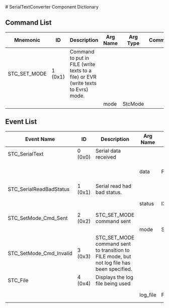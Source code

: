 <title>SerialTextConverter Component Dictionary</title>
# SerialTextConverter Component Dictionary


## Command List

|Mnemonic|ID|Description|Arg Name|Arg Type|Comment
|---|---|---|---|---|---|
|STC_SET_MODE|1 (0x1)|Command to put in FILE (write texts to a file) or EVR (write texts to Evrs) mode.| | |
| | | |mode|StcMode||


## Event List

|Event Name|ID|Description|Arg Name|Arg Type|Arg Size|Description
|---|---|---|---|---|---|---|
|STC_SerialText|0 (0x0)|Serial data received| | | | |
| | | |data|Fw::LogStringArg&|80|Serial data turned into a string|
|STC_SerialReadBadStatus|1 (0x1)|Serial read had bad status.| | | | |
| | | |status|I32||Serial read status|
|STC_SetMode_Cmd_Sent|2 (0x2)|STC_SET_MODE command sent| | | | |
| | | |mode|StcModeEv|||
|STC_SetMode_Cmd_Invalid|3 (0x3)|STC_SET_MODE command sent to transition to FILE mode, but not log file has been specified.| | | | |
|STC_File|4 (0x4)|Displays the log file being used| | | | |
| | | |log_file|Fw::LogStringArg&|80|Log file being used|

